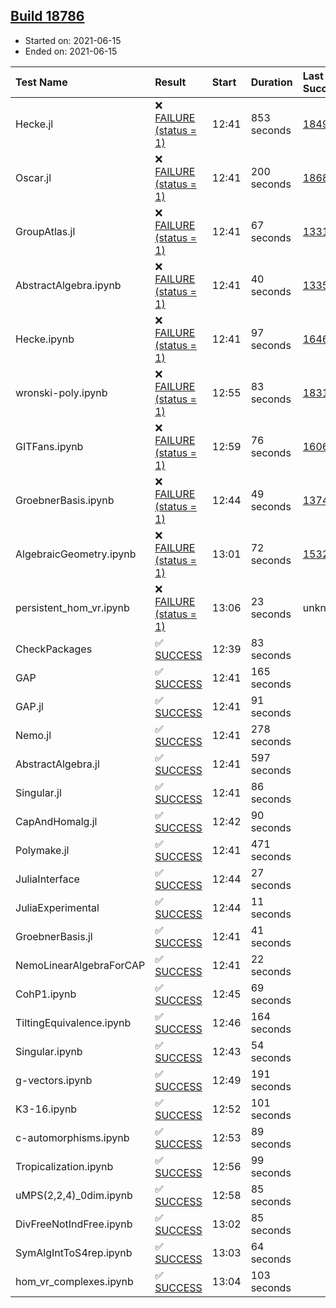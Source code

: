 ## [Build 18786](https://oscarci.mathematik.uni-kl.de/job/oscar/18786/)

* Started on: 2021-06-15
* Ended on: 2021-06-15

| Test Name    | Result | Start | Duration | Last Success | First Failure |
|:-------------|:-------|:------|:---------|:-------------|:--------------|
| Hecke.jl | ❌ [FAILURE (status = 1)](https://oscarci.mathematik.uni-kl.de/job/oscar/18786/artifact/logs/build-18786/Hecke.jl.log) | 12:41 | 853 seconds | [18490](https://oscarci.mathematik.uni-kl.de/job/oscar/18490/) | [18491](https://oscarci.mathematik.uni-kl.de/job/oscar/18491/) |
| Oscar.jl | ❌ [FAILURE (status = 1)](https://oscarci.mathematik.uni-kl.de/job/oscar/18786/artifact/logs/build-18786/Oscar.jl.log) | 12:41 | 200 seconds | [18684](https://oscarci.mathematik.uni-kl.de/job/oscar/18684/) | [18685](https://oscarci.mathematik.uni-kl.de/job/oscar/18685/) |
| GroupAtlas.jl | ❌ [FAILURE (status = 1)](https://oscarci.mathematik.uni-kl.de/job/oscar/18786/artifact/logs/build-18786/GroupAtlas.jl.log) | 12:41 | 67 seconds | [13311](https://oscarci.mathematik.uni-kl.de/job/oscar/13311/) | [13312](https://oscarci.mathematik.uni-kl.de/job/oscar/13312/) |
| AbstractAlgebra.ipynb | ❌ [FAILURE (status = 1)](https://oscarci.mathematik.uni-kl.de/job/oscar/18786/artifact/logs/build-18786/AbstractAlgebra.ipynb.log) | 12:41 | 40 seconds | [13355](https://oscarci.mathematik.uni-kl.de/job/oscar/13355/) | [13356](https://oscarci.mathematik.uni-kl.de/job/oscar/13356/) |
| Hecke.ipynb | ❌ [FAILURE (status = 1)](https://oscarci.mathematik.uni-kl.de/job/oscar/18786/artifact/logs/build-18786/Hecke.ipynb.log) | 12:41 | 97 seconds | [16463](https://oscarci.mathematik.uni-kl.de/job/oscar/16463/) | [16464](https://oscarci.mathematik.uni-kl.de/job/oscar/16464/) |
| wronski-poly.ipynb | ❌ [FAILURE (status = 1)](https://oscarci.mathematik.uni-kl.de/job/oscar/18786/artifact/logs/build-18786/wronski-poly.ipynb.log) | 12:55 | 83 seconds | [18314](https://oscarci.mathematik.uni-kl.de/job/oscar/18314/) | [18315](https://oscarci.mathematik.uni-kl.de/job/oscar/18315/) |
| GITFans.ipynb | ❌ [FAILURE (status = 1)](https://oscarci.mathematik.uni-kl.de/job/oscar/18786/artifact/logs/build-18786/GITFans.ipynb.log) | 12:59 | 76 seconds | [16068](https://oscarci.mathematik.uni-kl.de/job/oscar/16068/) | [16069](https://oscarci.mathematik.uni-kl.de/job/oscar/16069/) |
| GroebnerBasis.ipynb | ❌ [FAILURE (status = 1)](https://oscarci.mathematik.uni-kl.de/job/oscar/18786/artifact/logs/build-18786/GroebnerBasis.ipynb.log) | 12:44 | 49 seconds | [13748](https://oscarci.mathematik.uni-kl.de/job/oscar/13748/) | [13749](https://oscarci.mathematik.uni-kl.de/job/oscar/13749/) |
| AlgebraicGeometry.ipynb | ❌ [FAILURE (status = 1)](https://oscarci.mathematik.uni-kl.de/job/oscar/18786/artifact/logs/build-18786/AlgebraicGeometry.ipynb.log) | 13:01 | 72 seconds | [15322](https://oscarci.mathematik.uni-kl.de/job/oscar/15322/) | [15323](https://oscarci.mathematik.uni-kl.de/job/oscar/15323/) |
| persistent_hom_vr.ipynb | ❌ [FAILURE (status = 1)](https://oscarci.mathematik.uni-kl.de/job/oscar/18786/artifact/logs/build-18786/persistent_hom_vr.ipynb.log) | 13:06 | 23 seconds | unknown | unknown |
| CheckPackages | ✅ [SUCCESS](https://oscarci.mathematik.uni-kl.de/job/oscar/18786/artifact/logs/build-18786/CheckPackages.log) | 12:39 | 83 seconds |  |  |
| GAP | ✅ [SUCCESS](https://oscarci.mathematik.uni-kl.de/job/oscar/18786/artifact/logs/build-18786/GAP.log) | 12:41 | 165 seconds |  |  |
| GAP.jl | ✅ [SUCCESS](https://oscarci.mathematik.uni-kl.de/job/oscar/18786/artifact/logs/build-18786/GAP.jl.log) | 12:41 | 91 seconds |  |  |
| Nemo.jl | ✅ [SUCCESS](https://oscarci.mathematik.uni-kl.de/job/oscar/18786/artifact/logs/build-18786/Nemo.jl.log) | 12:41 | 278 seconds |  |  |
| AbstractAlgebra.jl | ✅ [SUCCESS](https://oscarci.mathematik.uni-kl.de/job/oscar/18786/artifact/logs/build-18786/AbstractAlgebra.jl.log) | 12:41 | 597 seconds |  |  |
| Singular.jl | ✅ [SUCCESS](https://oscarci.mathematik.uni-kl.de/job/oscar/18786/artifact/logs/build-18786/Singular.jl.log) | 12:41 | 86 seconds |  |  |
| CapAndHomalg.jl | ✅ [SUCCESS](https://oscarci.mathematik.uni-kl.de/job/oscar/18786/artifact/logs/build-18786/CapAndHomalg.jl.log) | 12:42 | 90 seconds |  |  |
| Polymake.jl | ✅ [SUCCESS](https://oscarci.mathematik.uni-kl.de/job/oscar/18786/artifact/logs/build-18786/Polymake.jl.log) | 12:41 | 471 seconds |  |  |
| JuliaInterface | ✅ [SUCCESS](https://oscarci.mathematik.uni-kl.de/job/oscar/18786/artifact/logs/build-18786/JuliaInterface.log) | 12:44 | 27 seconds |  |  |
| JuliaExperimental | ✅ [SUCCESS](https://oscarci.mathematik.uni-kl.de/job/oscar/18786/artifact/logs/build-18786/JuliaExperimental.log) | 12:44 | 11 seconds |  |  |
| GroebnerBasis.jl | ✅ [SUCCESS](https://oscarci.mathematik.uni-kl.de/job/oscar/18786/artifact/logs/build-18786/GroebnerBasis.jl.log) | 12:41 | 41 seconds |  |  |
| NemoLinearAlgebraForCAP | ✅ [SUCCESS](https://oscarci.mathematik.uni-kl.de/job/oscar/18786/artifact/logs/build-18786/NemoLinearAlgebraForCAP.log) | 12:41 | 22 seconds |  |  |
| CohP1.ipynb | ✅ [SUCCESS](https://oscarci.mathematik.uni-kl.de/job/oscar/18786/artifact/logs/build-18786/CohP1.ipynb.log) | 12:45 | 69 seconds |  |  |
| TiltingEquivalence.ipynb | ✅ [SUCCESS](https://oscarci.mathematik.uni-kl.de/job/oscar/18786/artifact/logs/build-18786/TiltingEquivalence.ipynb.log) | 12:46 | 164 seconds |  |  |
| Singular.ipynb | ✅ [SUCCESS](https://oscarci.mathematik.uni-kl.de/job/oscar/18786/artifact/logs/build-18786/Singular.ipynb.log) | 12:43 | 54 seconds |  |  |
| g-vectors.ipynb | ✅ [SUCCESS](https://oscarci.mathematik.uni-kl.de/job/oscar/18786/artifact/logs/build-18786/g-vectors.ipynb.log) | 12:49 | 191 seconds |  |  |
| K3-16.ipynb | ✅ [SUCCESS](https://oscarci.mathematik.uni-kl.de/job/oscar/18786/artifact/logs/build-18786/K3-16.ipynb.log) | 12:52 | 101 seconds |  |  |
| c-automorphisms.ipynb | ✅ [SUCCESS](https://oscarci.mathematik.uni-kl.de/job/oscar/18786/artifact/logs/build-18786/c-automorphisms.ipynb.log) | 12:53 | 89 seconds |  |  |
| Tropicalization.ipynb | ✅ [SUCCESS](https://oscarci.mathematik.uni-kl.de/job/oscar/18786/artifact/logs/build-18786/Tropicalization.ipynb.log) | 12:56 | 99 seconds |  |  |
| uMPS(2,2,4)_0dim.ipynb | ✅ [SUCCESS](https://oscarci.mathematik.uni-kl.de/job/oscar/18786/artifact/logs/build-18786/uMPS-2-2-4-_0dim.ipynb.log) | 12:58 | 85 seconds |  |  |
| DivFreeNotIndFree.ipynb | ✅ [SUCCESS](https://oscarci.mathematik.uni-kl.de/job/oscar/18786/artifact/logs/build-18786/DivFreeNotIndFree.ipynb.log) | 13:02 | 85 seconds |  |  |
| SymAlgIntToS4rep.ipynb | ✅ [SUCCESS](https://oscarci.mathematik.uni-kl.de/job/oscar/18786/artifact/logs/build-18786/SymAlgIntToS4rep.ipynb.log) | 13:03 | 64 seconds |  |  |
| hom_vr_complexes.ipynb | ✅ [SUCCESS](https://oscarci.mathematik.uni-kl.de/job/oscar/18786/artifact/logs/build-18786/hom_vr_complexes.ipynb.log) | 13:04 | 103 seconds |  |  |

